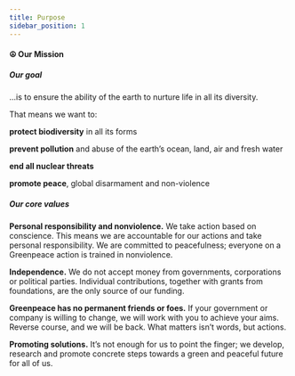 ```yaml
---
title: Purpose
sidebar_position: 1
---
```


#### ☮️ Our Mission

##### Our goal

...is to ensure the ability of the earth to nurture life in all its diversity.

That means we want to:

**protect biodiversity** in all its forms

**prevent pollution** and abuse of the earth’s ocean, land, air and fresh water

**end all nuclear threats**

**promote peace**, global disarmament and non-violence

##### Our core values

**Personal responsibility and nonviolence.** We take action based on conscience. This means we are accountable for our actions and take personal responsibility. We are committed to peacefulness; everyone on a Greenpeace action is trained in nonviolence.

**Independence.** We do not accept money from governments, corporations or political parties. Individual contributions, together with grants from foundations, are the only source of our funding.

**Greenpeace has no permanent friends or foes.** If your government or company is willing to change, we will work with you to achieve your aims. Reverse course, and we will be back. What matters isn’t words, but actions.

**Promoting solutions.** It’s not enough for us to point the finger; we develop, research and promote concrete steps towards a green and peaceful future for all of us.
